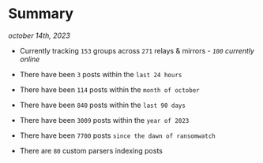 
# Summary
_october 14th, 2023_

- Currently tracking `153` groups across `271` relays & mirrors - _`100` currently online_

- There have been `3` posts within the `last 24 hours`

- There have been `114` posts within the `month of october`

- There have been `840` posts within the `last 90 days`

- There have been `3009` posts within the `year of 2023`

- There have been `7700` posts `since the dawn of ransomwatch`

- There are `80` custom parsers indexing posts
